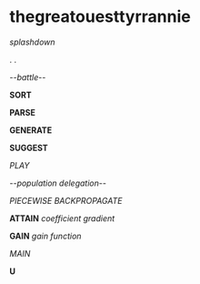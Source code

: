# thegreatouesttyrrannie
_splashdown_

.
.

--_battle_--

**SORT**

**PARSE**

**GENERATE**

**SUGGEST**

*PLAY*

--_population delegation_--

*PIECEWISE BACKPROPAGATE*

**ATTAIN** _coefficient gradient_

**GAIN** _gain function_

*MAIN*

**U**
